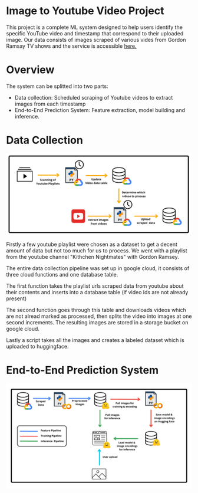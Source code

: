# Image to Youtube Video Project
This project is a complete ML system designed to help users identify the specific YouTube video and timestamp that correspond to their uploaded image. 
Our data consists of images scraped of various vides from Gordon Ramsay TV shows and the service is accessible [here.](https://huggingface.co/spaces/eybro/image_video_timestamp)

# Overview

The system can be splitted into two parts:
* Data collection: Scheduled scraping of Youtube videos to extract images from each timestamp
* End-to-End Prediction System: Feature extraction, model building and inference.

# **Data Collection**
![Architecture of Data collection](report_images/Data.png)

Firstly a few youtube playlist were chosen as a dataset to get a decent amount of data 
but not too much for us to process. We went with a playlist from the youtube channel "Kithchen Nightmates" with
Gordon Ramsey.

The entire data collection pipeline was set up in google cloud, it consists of three cloud
functions and one database table.

The first function takes the playlist urls scraped data from youtube about their contents
and inserts into a database table (if video ids are not already present)

The second function goes through this table and downloads videos which are not alread
marked as processed, then splits the video into images at one second increments. The resulting
images are stored in a storage bucket on google cloud.

Lastly a script takes all the images and creates a labeled dataset which is uploaded to huggingface.


# **End-to-End Prediction System**
![Architecture of ML system](report_images/ML.png)
